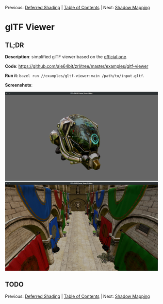 Previous: [Deferred Shading](006_Deferred_Shading.md) | [Table of Contents](README.md) | Next: [Shadow Mapping](008_Shadow_Mapping.md)

# glTF Viewer

## TL;DR

**Description**: simplified glTF viewer based on the [official one](https://github.com/KhronosGroup/glTF-Sample-Viewer).

**Code**: https://github.com/ale64bit/zrl/tree/master/examples/gltf-viewer

**Run it**: `bazel run //examples/gltf-viewer:main /path/to/input.gltf`.

**Screenshots**:
<p align="center">
  <img src="https://github.com/ale64bit/zrlc/blob/master/docs/examples/007_glTF_Viewer1.png" width="800">
  <img src="https://github.com/ale64bit/zrlc/blob/master/docs/examples/007_glTF_Viewer2.png" width="800">
</p>

## TODO

Previous: [Deferred Shading](006_Deferred_Shading.md) | [Table of Contents](README.md) | Next: [Shadow Mapping](008_Shadow_Mapping.md)
